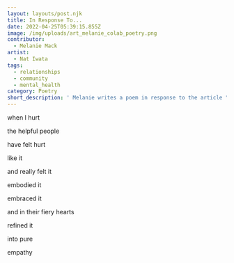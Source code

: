 ```yaml
---
layout: layouts/post.njk
title: In Response To...
date: 2022-04-25T05:39:15.855Z
image: /img/uploads/art_melanie_colab_poetry.png
contributor:
  - Melanie Mack
artist:
  - Nat Iwata
tags:
  - relationships
  - community
  - mental_health
category: Poetry
short_description: ' Melanie writes a poem in response to the article "Facing My Own Deaths" '
---
```

when I hurt

the helpful people 

have felt hurt 

like it

and really felt it

embodied it

embraced it

and in their fiery hearts

refined it

into pure

empathy